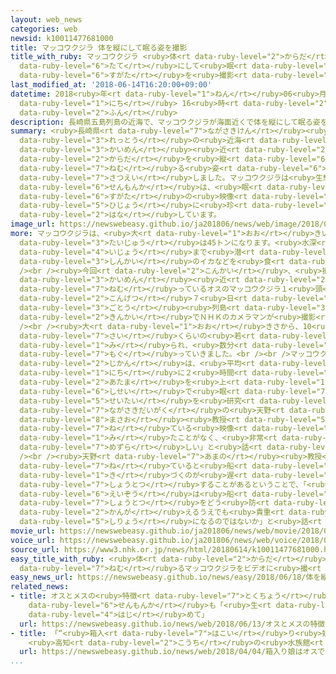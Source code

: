 ```yaml
---
layout: web_news
categories: web
newsid: k10011477681000
title: マッコウクジラ 体を縦にして眠る姿を撮影
title_with_ruby: マッコウクジラ <ruby>体<rt data-ruby-level="2">からだ</rt></ruby>を<ruby>縦<rt
  data-ruby-level="6">たて</rt></ruby>にして<ruby>眠<rt data-ruby-level="7">ねむ</rt></ruby>る<ruby>姿<rt
  data-ruby-level="6">すがた</rt></ruby>を<ruby>撮影<rt data-ruby-level="7">さつえい</rt></ruby>
last_modified_at: '2018-06-14T16:20:00+09:00'
datetime: 2018<ruby>年<rt data-ruby-level="1">ねん</rt></ruby>06<ruby>月<rt data-ruby-level="1">がつ</rt></ruby>14<ruby>日<rt
  data-ruby-level="1">にち</rt></ruby> 16<ruby>時<rt data-ruby-level="2">じ</rt></ruby>20<ruby>分<rt
  data-ruby-level="2">ふん</rt></ruby>
description: 長崎県五島列島の近海で、マッコウクジラが海面近くで体を縦にして眠る姿をＮＨＫのカメラマンが撮影しました。マッコウクジラは生態についてほとんどわかっておらず、専門家は、眠る姿の映像は非常に珍しいと話しています。
summary: <ruby>長崎県<rt data-ruby-level="7">ながさきけん</rt></ruby><ruby>五島<rt data-ruby-level="3">ごとう</rt></ruby><ruby>列島<rt
  data-ruby-level="3">れっとう</rt></ruby>の<ruby>近海<rt data-ruby-level="2">きんかい</rt></ruby>で、マッコウクジラが<ruby>海面<rt
  data-ruby-level="3">かいめん</rt></ruby><ruby>近<rt data-ruby-level="2">ちか</rt></ruby>くで<ruby>体<rt
  data-ruby-level="2">からだ</rt></ruby>を<ruby>縦<rt data-ruby-level="6">たて</rt></ruby>にして<ruby>眠<rt
  data-ruby-level="7">ねむ</rt></ruby>る<ruby>姿<rt data-ruby-level="6">すがた</rt></ruby>をＮＨＫのカメラマンが<ruby>撮影<rt
  data-ruby-level="7">さつえい</rt></ruby>しました。マッコウクジラは<ruby>生態<rt data-ruby-level="5">せいたい</rt></ruby>についてほとんどわかっておらず、<ruby>専門家<rt
  data-ruby-level="6">せんもんか</rt></ruby>は、<ruby>眠<rt data-ruby-level="7">ねむ</rt></ruby>る<ruby>姿<rt
  data-ruby-level="6">すがた</rt></ruby>の<ruby>映像<rt data-ruby-level="6">えいぞう</rt></ruby>は<ruby>非常<rt
  data-ruby-level="5">ひじょう</rt></ruby>に<ruby>珍<rt data-ruby-level="7">めずら</rt></ruby>しいと<ruby>話<rt
  data-ruby-level="2">はな</rt></ruby>しています。
image_url: https://newswebeasy.github.io/ja201806/news/web/image/2018/06/14/K10011477681_1806141610_1806141620_01_03.jpg
more: マッコウクジラは、<ruby>大<rt data-ruby-level="1">おお</rt></ruby>きいものは<ruby>体長<rt data-ruby-level="2">たいちょう</rt></ruby>18メートル、<ruby>体重<rt
  data-ruby-level="3">たいじゅう</rt></ruby>は45トンになります。<ruby>水深<rt data-ruby-level="3">すいしん</rt></ruby>600メートル<ruby>以上<rt
  data-ruby-level="4">いじょう</rt></ruby>まで<ruby>潜<rt data-ruby-level="7">もぐ</rt></ruby>り、<ruby>深海<rt
  data-ruby-level="3">しんかい</rt></ruby>のイカなどを<ruby>食<rt data-ruby-level="2">た</rt></ruby>べています。<br
  /><br /><ruby>今回<rt data-ruby-level="2">こんかい</rt></ruby>、<ruby>撮影<rt data-ruby-level="7">さつえい</rt></ruby>されたのは、<ruby>海面<rt
  data-ruby-level="3">かいめん</rt></ruby><ruby>近<rt data-ruby-level="2">ちか</rt></ruby>くで<ruby>眠<rt
  data-ruby-level="7">ねむ</rt></ruby>っているオスのマッコウクジラ１<ruby>頭<rt data-ruby-level="2">とう</rt></ruby>で、<ruby>今月<rt
  data-ruby-level="2">こんげつ</rt></ruby>７<ruby>日<rt data-ruby-level="1">にち</rt></ruby>、<ruby>五島<rt
  data-ruby-level="3">ごとう</rt></ruby><ruby>列島<rt data-ruby-level="3">れっとう</rt></ruby>の<ruby>近海<rt
  data-ruby-level="2">きんかい</rt></ruby>でＮＨＫのカメラマンが<ruby>撮影<rt data-ruby-level="7">さつえい</rt></ruby>しました。<br
  /><br /><ruby>大<rt data-ruby-level="1">おお</rt></ruby>きさから、10<ruby>歳<rt data-ruby-level="7">さい</rt></ruby>から20<ruby>歳<rt
  data-ruby-level="7">さい</rt></ruby>くらいの<ruby>若<rt data-ruby-level="6">わか</rt></ruby>いオスと<ruby>見<rt
  data-ruby-level="1">み</rt></ruby>られ、<ruby>数分<rt data-ruby-level="2">すうふん</rt></ruby>ほどで<ruby>潜<rt
  data-ruby-level="7">もぐ</rt></ruby>っていきました。<br /><br />マッコウクジラの<ruby>睡眠<rt data-ruby-level="7">すいみん</rt></ruby><ruby>時間<rt
  data-ruby-level="2">じかん</rt></ruby>は、<ruby>平均<rt data-ruby-level="5">へいきん</rt></ruby>して１<ruby>日<rt
  data-ruby-level="1">にち</rt></ruby>に２<ruby>時間<rt data-ruby-level="2">じかん</rt></ruby>ほどとされていて、<ruby>頭<rt
  data-ruby-level="2">あたま</rt></ruby>を<ruby>上<rt data-ruby-level="1">うえ</rt></ruby>にしたユニークな<ruby>姿勢<rt
  data-ruby-level="6">しせい</rt></ruby>で<ruby>眠<rt data-ruby-level="7">ねむ</rt></ruby>ります。マッコウクジラの<ruby>生態<rt
  data-ruby-level="5">せいたい</rt></ruby>を<ruby>研究<rt data-ruby-level="3">けんきゅう</rt></ruby>している<ruby>長崎大学<rt
  data-ruby-level="7">ながさきだいがく</rt></ruby>の<ruby>天野<rt data-ruby-level="7">あまの</rt></ruby><ruby>雅男<rt
  data-ruby-level="8">まさお</rt></ruby><ruby>教授<rt data-ruby-level="5">きょうじゅ</rt></ruby>は、「オスのマッコウクジラが<ruby>寝<rt
  data-ruby-level="7">ね</rt></ruby>ている<ruby>映像<rt data-ruby-level="6">えいぞう</rt></ruby>は<ruby>見<rt
  data-ruby-level="1">み</rt></ruby>たことがなく、<ruby>非常<rt data-ruby-level="5">ひじょう</rt></ruby>に<ruby>珍<rt
  data-ruby-level="7">めずら</rt></ruby>しい」と<ruby>話<rt data-ruby-level="2">はな</rt></ruby>しています。<br
  /><br /><ruby>天野<rt data-ruby-level="7">あまの</rt></ruby><ruby>教授<rt data-ruby-level="5">きょうじゅ</rt></ruby>によりますと、クジラは<ruby>寝<rt
  data-ruby-level="7">ね</rt></ruby>ていると<ruby>船<rt data-ruby-level="2">ふね</rt></ruby>に<ruby>気<rt
  data-ruby-level="1">き</rt></ruby>づくのが<ruby>遅<rt data-ruby-level="7">おく</rt></ruby>れて<ruby>衝突<rt
  data-ruby-level="7">しょうとつ</rt></ruby>することがあるということで、「<ruby>今回<rt data-ruby-level="2">こんかい</rt></ruby>の<ruby>映像<rt
  data-ruby-level="6">えいぞう</rt></ruby>は<ruby>船<rt data-ruby-level="2">ふね</rt></ruby>との<ruby>衝突<rt
  data-ruby-level="7">しょうとつ</rt></ruby>をどう<ruby>防<rt data-ruby-level="5">ふせ</rt></ruby>ぐかを<ruby>考<rt
  data-ruby-level="2">かんが</rt></ruby>えるうえでも<ruby>貴重<rt data-ruby-level="6">きちょう</rt></ruby>な<ruby>資料<rt
  data-ruby-level="5">しりょう</rt></ruby>になるのではないか」と<ruby>話<rt data-ruby-level="2">はな</rt></ruby>していました。
movie_url: https://newswebeasy.github.io/ja201806/news/web/movie/2018/06/14/k10011477681_201806141610_201806141616.mp4
voice_url: https://newswebeasy.github.io/ja201806/news/web/voice/2018/06/14/k10011477681_201806141610_201806141616.mp3
source_url: https://www3.nhk.or.jp/news/html/20180614/k10011477681000.html
easy_title_with_ruby: <ruby>体<rt data-ruby-level="2">からだ</rt></ruby>を<ruby>縦<rt data-ruby-level="6">たて</rt></ruby>にして<ruby>眠<rt
  data-ruby-level="7">ねむ</rt></ruby>るマッコウクジラをビデオに<ruby>撮<rt data-ruby-level="7">と</rt></ruby>る
easy_news_url: https://newswebeasy.github.io/news/easy/2018/06/18/体を縦にして眠るマッコウクジラをビデオに撮る
related_news:
- title: オスとメスの<ruby>特徴<rt data-ruby-level="7">とくちょう</rt></ruby><ruby>持<rt data-ruby-level="3">も</rt></ruby>つカブトムシ！<ruby>専門家<rt
    data-ruby-level="6">せんもんか</rt></ruby>も「<ruby>生<rt data-ruby-level="1">い</rt></ruby>きたの<ruby>初<rt
    data-ruby-level="4">はじ</rt></ruby>めて」
  url: https://newswebeasy.github.io/news/web/2018/06/13/オスとメスの特徴持つカブトムシ専門家も生きたの初めて
- title: 「“<ruby>箱入<rt data-ruby-level="7">はこい</rt></ruby>り<ruby>娘<rt data-ruby-level="7">むすめ</rt></ruby>”はオスでした」
    <ruby>高知<rt data-ruby-level="2">こうち</rt></ruby>の<ruby>水族館<rt data-ruby-level="3">すいぞくかん</rt></ruby>のカピバラ
  url: https://newswebeasy.github.io/news/web/2018/04/04/箱入り娘はオスでした-高知の水族館のカピバラ
...
```

